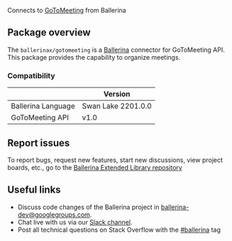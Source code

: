 Connects to [GoToMeeting](https://developer.goto.com/GoToMeetingV1) from Ballerina

## Package overview
The `ballerinax/gotomeeting` is a [Ballerina](https://ballerina.io/) connector for GoToMeeting API.
This package provides the capability to organize meetings.

### Compatibility
|                    | Version         |
|--------------------|-----------------|
| Ballerina Language | Swan Lake 2201.0.0| 
| GoToMeeting API    | v1.0            |

## Report issues
To report bugs, request new features, start new discussions, view project boards, etc., go to the [Ballerina Extended Library repository](https://github.com/ballerina-platform/ballerina-extended-library)

## Useful links
- Discuss code changes of the Ballerina project in [ballerina-dev@googlegroups.com](mailto:ballerina-dev@googlegroups.com).
- Chat live with us via our [Slack channel](https://ballerina.io/community/slack/).
- Post all technical questions on Stack Overflow with the [#ballerina](https://stackoverflow.com/questions/tagged/ballerina) tag

